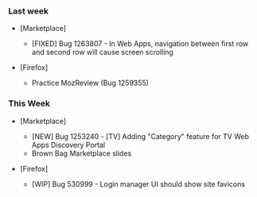 ### Last week

* [Marketplace]
  - [FIXED] Bug 1263807 - In Web Apps, navigation between first row and second row will cause screen scrolling

* [Firefox]
  - Practice MozReview (Bug 1259355)

### This Week

* [Marketplace]
  - [NEW] Bug 1253240 - [TV] Adding "Category" feature for TV Web Apps Discovery Portal
  - Brown Bag Marketplace slides

* [Firefox]
  - [WIP] Bug 530999 - Login manager UI should show site favicons
